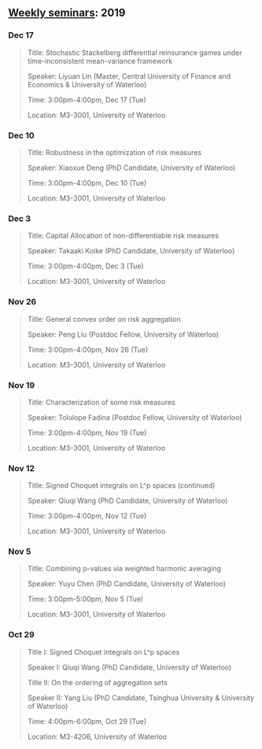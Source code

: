 ## [Weekly seminars](./index.md): 2019


### Dec 17


> Title: Stochastic Stackelberg differential reinsurance games under time-inconsistent mean-variance framework
>
> Speaker: Liyuan Lin (Master, Central University of Finance and Economics & University of Waterloo)
> 
> Time: 3:00pm-4:00pm, Dec 17 (Tue)
>
> Location: M3-3001, University of Waterloo


### Dec 10

> Title: Robustness in the optimization of risk measures
>
> Speaker: Xiaoxue Deng (PhD Candidate, University of Waterloo)
>
> Time: 3:00pm-4:00pm, Dec 10 (Tue)
>
> Location: M3-3001, University of Waterloo


### Dec 3

> Title: Capital Allocation of non-differentiable risk measures
>
> Speaker: Takaaki Koike (PhD Candidate, University of Waterloo)
>
> Time: 3:00pm-4:00pm, Dec 3 (Tue)
>
> Location: M3-3001, University of Waterloo


### Nov 26

> Title: General convex order on risk aggregation
>
> Speaker: Peng Liu (Postdoc Fellow, University of Waterloo)
>
> Time: 3:00pm-4:00pm, Nov 26 (Tue)
>
> Location: M3-3001, University of Waterloo


### Nov 19

> Title: Characterization of some risk measures
>
> Speaker: Tolulope Fadina (Postdoc Fellow, University of Waterloo)
>
> Time: 3:00pm-4:00pm, Nov 19 (Tue)
>
> Location: M3-3001, University of Waterloo


### Nov 12

> Title: Signed Choquet integrals on L^p spaces (continued)
> 
> Speaker: Qiuqi Wang (PhD Candidate, University of Waterloo)
>
> Time: 3:00pm-4:00pm, Nov 12 (Tue)
> 
> Location: M3-3001, University of Waterloo


### Nov 5

> Title: Combining p-values via weighted harmonic averaging
>
> Speaker: Yuyu Chen (PhD Candidate, University of Waterloo)
> 
> Time: 3:00pm-5:00pm, Nov 5 (Tue)
>
> Location: M3-3001, University of Waterloo


### Oct 29

> Title I: Signed Choquet integrals on L^p spaces 
>
> Speaker I: Qiuqi Wang (PhD Candidate, University of Waterloo)  
>
> Title II: On the ordering of aggregation sets
>
> Speaker II: Yang Liu (PhD Candidate, Tsinghua University & University of Waterloo)
> 
> Time: 4:00pm-6:00pm, Oct 29 (Tue)
>
> Location: M3-4206, University of Waterloo

